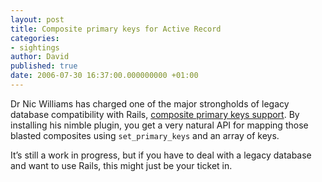 ```yaml
---
layout: post
title: Composite primary keys for Active Record
categories:
- sightings
author: David
published: true
date: 2006-07-30 16:37:00.000000000 +01:00
---
```

<p>Dr Nic Williams has charged one of the major strongholds of legacy database compatibility with Rails, <a href="http://compositekeys.rubyforge.org/">composite primary keys support</a>. By installing his nimble plugin, you get a very natural <span class="caps">API</span> for mapping those blasted composites using <code>set_primary_keys</code> and an array of keys.</p>
<p>It&#8217;s still a work in progress, but if you have to deal with a legacy database and want to use Rails, this might just be your ticket in.</p>